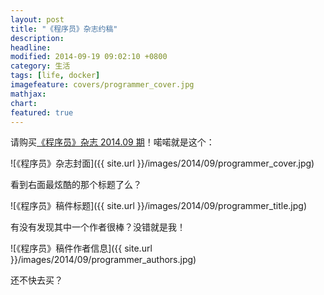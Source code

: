 ```yaml
---
layout: post
title: "《程序员》杂志约稿"
description:
headline:
modified: 2014-09-19 09:02:10 +0800
category: 生活
tags: [life, docker]
imagefeature: covers/programmer_cover.jpg
mathjax:
chart:
featured: true
---
```


请购买[《程序员》杂志 2014.09 期](http://www.csdn.net/article/2014-09-01/2821476)！喏喏就是这个：

![《程序员》杂志封面]({{ site.url }}/images/2014/09/programmer_cover.jpg)

看到右面最炫酷的那个标题了么？

![《程序员》稿件标题]({{ site.url }}/images/2014/09/programmer_title.jpg)

有没有发现其中一个作者很棒？没错就是我！

![《程序员》稿件作者信息]({{ site.url }}/images/2014/09/programmer_authors.jpg)

还不快去买？
